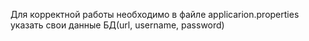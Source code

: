 Для корректной работы необходимо в файле applicarion.properties указать свои данные БД(url, username, password)
 
